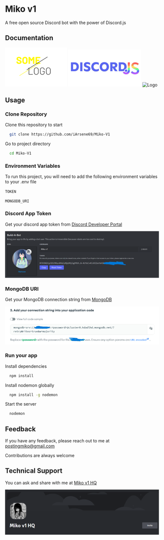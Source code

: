 
# Miko v1

A free open source Discord bot with the power of Discord.js


## Documentation

<img src="https://github.com/iArsene69/iArsene69/blob/main/Group%201%20(1).png" /> <img src="https://github.com/iArsene69/iArsene69/blob/main/js_discord-ar21.svg" />
![Logo]()


## Usage

### Clone Repository

Clone this repository to start

```bash
  git clone https://github.com/iArsene69/Miko-V1
```
Go to project directory

```bash
  cd Miko-V1
```

### Environment Variables

To run this project, you will need to add the following environment variables to your .env file

`TOKEN`

`MONGODB_URI`

### Discord App Token

Get your discord app token from [Discord Developer Portal](https://discord.com/developers/)

![App Screenshot](https://github.com/iArsene69/iArsene69/blob/main/Discord%20-%20Google%20Chrome%2023_05_2023%2014_46_56.png)


### MongoDB URI

Get your MongoDB connection string from [MongoDB](https://www.mongodb.com/atlas/database)

![App Screenshot](https://github.com/iArsene69/iArsene69/blob/main/%40Dark_Mephisto%20-%20Discord%2023_05_2023%2015_00_55.png)

### Run your app

Install dependencies

```bash
  npm install
```

Install nodemon globally

```bash
  npm install -g nodemon
```

Start the server

```bash
  nodemon
```


## Feedback

If you have any feedback, please reach out to me at postingmiko@gmail.com

Contributions are always welcome

## Technical Support

You can ask and share with me at [Miko v1 HQ](https://discord.gg/PhZ9UnCvwW)

![App Screenshot](https://github.com/iArsene69/iArsene69/blob/main/Database%20Deployments%20_%20Cloud_%20MongoDB%20Cloud%20-%20Google%20Chrome%2023_05_2023%2015_28_19.png)

